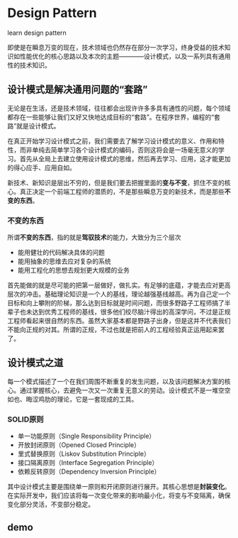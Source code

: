 # Design Pattern
learn design pattern

即使是在瞬息万变的现在，技术领域也仍然存在部分一次学习，终身受益的技术知识如性能优化的核心思路以及本次的主题————设计模式，以及一系列具有通用性的技术知识。

## 设计模式是解决通用问题的“套路”
无论是在生活，还是技术领域，往往都会出现许许多多具有通性的问题，每个领域都存在一些能够让我们又好又快地达成目标的“套路”。在程序世界，编程的“套路”就是设计模式。

在真正开始学习设计模式之前，我们需要去了解学习设计模式的意义、作用和特性，而非单纯去简单学习各个设计模式的编码，否则这将会是一场毫无意义的学习。首先从全局上去建立使用设计模式的思维，然后再去学习、应用，这才能更加的得心应手、应用自如。

新技术、新知识是层出不穷的，但是我们要去把握里面的**变与不变**，抓住不变的核心。真正决定一个前端工程师的潜质的，不是那些瞬息万变的新技术，而是那些**不变的东西**。

### 不变的东西
所谓**不变的东西**，指的就是**驾驭技术**的能力，大致分为三个层次

- 能用健壮的代码解决具体的问题
- 能用抽象的思维去应对复杂的系统
- 能用工程化的思想去规划更大规模的业务

首先能做的就是尽可能的把第一层做好，做扎实。有足够的底蕴，才能去应对更高层次的冲击。基础理论知识是一个人的基线，理论越强基线越高。再为自己定一个目标和向上攀附的阶梯，那么达到目标就是时间问题，而很多野路子工程师搞了半辈子也未达到优秀工程师的基线，很多他们绞尽脑汁得出的高深学问，不过是正规工程师看起来很自然的东西。虽然大家基本都是野路子出身，但是这并不代表我们不能向正规的对其。所谓的正规，不过也就是把前人的工程经验真正运用起来罢了。

## 设计模式之道
每一个模式描述了一个在我们周围不断重复的发生问题，以及该问题解决方案的核心。通过掌握核心，去避免一次又一次重复无意义的劳动。设计模式不是一堆空空如也、晦涩鸡肋的理论，它是一套现成的工具。

### SOLID原则

- 单一功能原则（Single Responsibility Principle）
- 开放封闭原则（Opened Closed Principle）
- 里式替换原则（Liskov Substitution Principle）
- 接口隔离原则（Interface Segregation Principle）
- 依赖反转原则（Dependency Inversion Principle）

其中设计模式主要是围绕单一原则和开闭原则进行展开。其核心思想是**封装变化**。在实际开发中，我们应该将每一次变化带来的影响最小化，将变与不变隔离，确保变化部分灵活，不变部分稳定。

## demo

